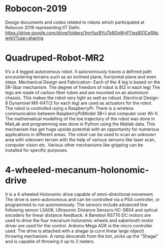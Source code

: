 # Robocon-2019
Design documents and codes related to robots which participated at Robocon 2019 representing IIT Delhi: https://drive.google.com/drive/folders/1nrrfucBYuTk6GnWyP7ws8S1Cq5NcwrkV?usp=sharing

# Quadruped-Robot-MR2
It’s a 4 legged autonomous robot.
It autonomously traces a defined path encountering terrains such as an inclined plane,  horizontal plane and even steps. 
Mechanical Design and Fabrication- Each of the 4 leg is based on the 5R-5bar mechanism. The degree of freedom of robot is 8(2 in each leg)
The legs are made of carbon fiber tubes and are mounted on an aluminium chassis. This makes the robot very light as well as robust.
Electrical Design- 8 Dynamixel MX-64T(2 for each leg) are used as actuators for the robot. The robot is controlled using a RaspberryPi. There is a wireless communication between RaspberryPi(Model 3B+) and computer over Wi-fi.
The mathematical modelling of the toe trajectory of the robot was done in MatLab and programming was done in Python using the Matlab data.
This mechanism has got huge upside potential with an opportunity for numerous applications in different areas. The robot can be used to scan an unknown area with unknown terrain with the help of various sensors like laser scan, computer vision etc .Various other mechanisms like gripping can be installed for specific purposes.

# 4-wheeled-mecanum-holonomic-drive
It is a 4 wheeled Holonomic drive capable of omni-directional movement. The drive is semi-autonomous and can be controlled via a PS4 controller, or programmed to run autonomously. The sensors include advanced line following sensor LSA08, Ultrasonic Distance Sensors HC-SR04 and optical encoders for linear distance feedback. 4 Banebot RS770 DC motors are used to drive the four mecanum holonomic wheels and sabertooth motor driver are used for the control. Arduino Mega ADK is the micro controller used.
The drive is attached with a shagai (a curvi linear large object) throwing mechanism. A ramp descends from the bot, picks up the "Shagai" and is capable of throwing it up to 2 meters.

